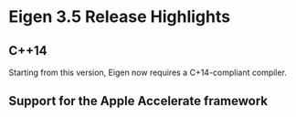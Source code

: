 # Eigen 3.5 Release Highlights


## C++14

Starting from this version, Eigen now requires a C+14-compliant compiler.

## Support for the Apple Accelerate framework


